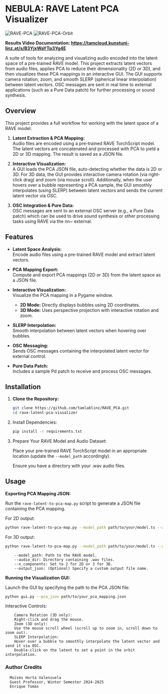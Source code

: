 # NEBULA: RAVE Latent PCA Visualizer

![RAVE-PCA](img/pca.PNG)
![RAVE-PCA-Orbit](img/orbit.PNG)

**Results Video Documentation: https://tamcloud.kunstuni-linz.at/s/B3YjxWaYTp3Yg4E**

A suite of tools for analyzing and visualizing audio encoded into the latent space of a pre-trained RAVE model. This project extracts latent vectors from audio files, applies PCA to reduce their dimensionality (2D or 3D), and then visualizes these PCA mappings in an interactive GUI. The GUI supports camera rotation, zoom, and smooth SLERP (spherical linear interpolation) between latent vectors. OSC messages are sent in real time to external applications (such as a Pure Data patch) for further processing or sound synthesis.

## Overview

This project provides a full workflow for working with the latent space of a RAVE model:

1. **Latent Extraction & PCA Mapping:**  
   Audio files are encoded using a pre-trained RAVE TorchScript model. The latent vectors are concatenated and processed with PCA to yield a 2D or 3D mapping. The result is saved as a JSON file.

2. **Interactive Visualization:**  
   A GUI loads the PCA JSON file, auto-detecting whether the data is 2D or 3D. For 3D data, the GUI provides interactive camera rotation (via right-click drag) and zoom (via mouse scroll). Additionally, when the user hovers over a bubble representing a PCA sample, the GUI smoothly interpolates (using SLERP) between latent vectors and sends the current latent vector via OSC.

3. **OSC Integration & Pure Data:**  
   OSC messages are sent to an external OSC server (e.g., a Pure Data patch) which can be used to drive sound synthesis or other processing tasks using RAVE via the nn~ external.

## Features

- **Latent Space Analysis:**  
  Encode audio files using a pre-trained RAVE model and extract latent vectors.

- **PCA Mapping Export:**  
  Compute and export PCA mappings (2D or 3D) from the latent space as a JSON file.

- **Interactive Visualization:**  
  Visualize the PCA mapping in a Pygame window.  
  - **2D Mode:** Directly displays bubbles using 2D coordinates.  
  - **3D Mode:** Uses perspective projection with interactive rotation and zoom.

- **SLERP Interpolation:**  
  Smooth interpolation between latent vectors when hovering over bubbles.

- **OSC Messaging:**  
  Sends OSC messages containing the interpolated latent vector for external control.

- **Pure Data Patch:**  
  Includes a sample Pd patch to receive and process OSC messages.

## Installation

1. **Clone the Repository:**

   ```bash
   git clone https://github.com/tamlablinz/RAVE_PCA.git
   cd rave-latent-pca-visualizer
   ```

2. Install Dependencies:
    ```bash
    pip install -r requirements.txt
    ```

3. Prepare Your RAVE Model and Audio Dataset:
   
   Place your pre-trained RAVE TorchScript model in an appropriate location (update the ```--model_path``` accordingly).
   
   Ensure you have a directory with your .wav audio files.

## Usage

**Exporting PCA Mapping JSON:**

  Run the ```rave-latent-to-pca-map.py``` script to generate a JSON file containing the PCA mapping.

For 2D output:
```bash
python rave-latent-to-pca-map.py --model_path path/to/your/model.ts --audio_dir path/to/your/audio_dataset --n_components 2
```
For 3D output:
```bash
python rave-latent-to-pca-map.py --model_path path/to/your/model.ts --audio_dir path/to/your/audio_dataset --n_components 3
```
```
    --model_path: Path to the RAVE model.
    --audio_dir: Directory containing .wav files.
    --n_components: Set to 2 for 2D or 3 for 3D.
    --output_json: (Optional) Specify a custom output file name.
```

**Running the Visualization GUI:**

Launch the GUI by specifying the path to the PCA JSON file:

```bash
python gui.py --pca_json path/to/your_pca_mapping.json
```

Interactive Controls:
```
    Camera Rotation (3D only):
    Right-click and drag the mouse.
    Zoom (3D only):
    Use the mouse scroll wheel (scroll up to zoom in, scroll down to zoom out).
    SLERP Interpolation:
    Hover over a bubble to smoothly interpolate the latent vector and send it via OSC.
    Double-click on the latent to set a point in the orbit interpolation.

```

### Author Credits
```
  Moisés Horta Valenzuela
  Guest Professor, Winter Semester 2024-2025
  Enrique Tomás

```
